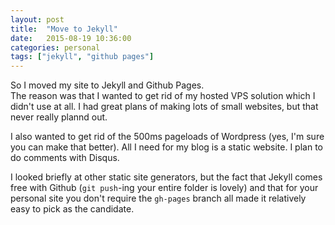 ```yaml
---
layout: post
title:  "Move to Jekyll"
date:   2015-08-19 10:36:00
categories: personal
tags: ["jekyll", "github pages"]
---
```

So I moved my site to Jekyll and Github Pages.  
The reason was that I wanted to get rid of my hosted VPS solution which I didn't use at all.
I had great plans of making lots of small websites, but that never really plannd out.

I also wanted to get rid of the 500ms pageloads of Wordpress (yes, I'm sure you can make that better).
All I need for my blog is a static website. I plan to do comments with Disqus.

I looked briefly at other static site generators, but the fact that Jekyll comes free with 
Github (`git push`-ing your entire folder is lovely) and that for your personal site you don't 
require the `gh-pages` branch all made it relatively easy to pick as the candidate.